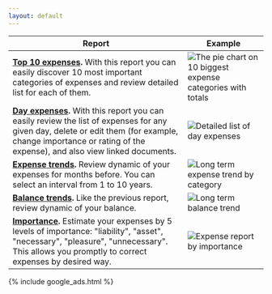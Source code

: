 ```yaml
---
layout: default
---
```


Report | Example
------------ | -------------
**[Top 10 expenses](https://dvmorozov.github.io/expenses/how-to-find-top-10-expenses).** With this report you can easily discover 10 most important categories of expenses and review detailed list for each of them. | ![The pie chart on 10 biggest expense categories with totals](https://dvmorozov.github.io/expenses/assets/images/2015-07-04_09h55_07.png)
**[Day expenses](https://dvmorozov.github.io/expenses/how-to-view-day-expenses).** With this report you can easily review the list of expenses for any given day, delete or edit them (for example, change importance or rating of the expense), and also view linked documents. | ![Detailed list of day expenses](https://dvmorozov.github.io/expenses/assets/images/2015-10-22_16h00_56.png)
**[Expense trends](https://dvmorozov.github.io/expenses/how-to-view-expense-trends).** Review dynamic of your expenses for months before. You can select an interval from 1 to 10 years. | ![Long term expense trend by category](https://dvmorozov.github.io/expenses/assets/images/2015-07-04_12h05_24.png)
**[Balance trends](https://dvmorozov.github.io/expenses/how-to-view-balance-trends).** Like the previous report,  review dynamic of your balance. | ![Long term balance trend](https://dvmorozov.github.io/expenses/assets/images/2015-07-04_10h06_50.png)
**[Importance](https://dvmorozov.github.io/expenses/how-to-view-report-on-importance).** Estimate your expenses by 5 levels of importance: "liability", "asset", "necessary", "pleasure", "unnecessary". This allows you promptly to correct expenses by desired way. | ![Expense report by importance](https://dvmorozov.github.io/expenses/assets/images/2015-10-20_21h33_22.png)

{% include google_ads.html %}

